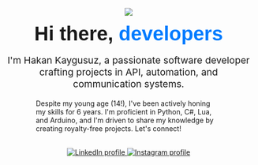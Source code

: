 <p align="center">
  <img src="https://capsule-render.vercel.app/api?text=Hey Everyone!🕹️&animation=fadeIn&type=waving&color=gradient&height=100"/>
</p>

<div style="text-align: center;">
  <h1 style="font-family: sans-serif; font-size: 2.5rem; margin: 0;">Hi there, <span style="color: #007bff;">developers</span> </h1> <p style="font-size: 1.2rem;">I'm Hakan Kaygusuz, a passionate software developer crafting projects in API, automation, and communication systems.</p> </div>

<div style="text-align: left; margin: 0 4rem;">
  <p>Despite my young age (14!), I've been actively honing my skills for 6 years. I'm proficient in Python, C#, Lua, and Arduino, and I'm driven to share my knowledge by creating royalty-free projects. Let's connect!</p> </div>

<br>

<div style="text-align: center;">
  <a href="https://www.linkedin.com/in/hakan-k-88b593288/" target="_blank" rel="noopener noreferrer">
    <img src="https://img.shields.io/badge/LinkedIn-%230077B5.svg?&style=flat-square&logo=linkedin&logoColor=white" alt="LinkedIn profile">
  </a>
  <a href="https://www.instagram.com/hakankygsz" target="_blank" rel="noopener noreferrer">
    <img src="https://img.shields.io/badge/Instagram-%23E4405F.svg?&style=flat-square&logo=instagram&logoColor=white" alt="Instagram profile">
  </a>
</div>
</br>
